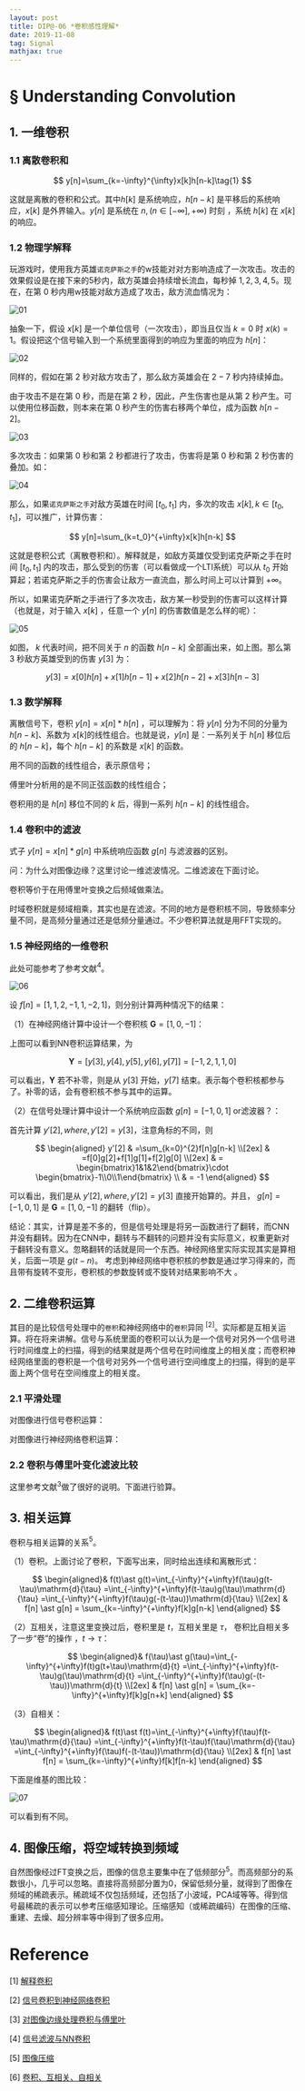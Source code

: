 ```yaml
---
layout: post
title: DIP@-06 *卷积感性理解*
date: 2019-11-08 
tag: Signal
mathjax: true
---
```



#  § Understanding Convolution

## 1. 一维卷积

### 1.1 离散卷积和

$$
y[n]=\sum_{k=-\infty}^{\infty}x[k]h[n-k]\tag{1}
$$

这就是离散的卷积和公式。其中$h[k]$ 是系统响应，$h[n-k]$ 是平移后的系统响应，$x[k]$ 是外界输入。$y[n]$ 是系统在 $n,(n\in[-\infty],+\infty)$ 时刻 ，系统 $h[k]$ 在 $x[k]$ 的响应。

### 1.2 物理学解释

玩游戏时，使用我方英雄`诺克萨斯之手`的w技能对对方影响造成了一次攻击。攻击的效果假设是在接下来的5秒内，敌方英雄会持续增长流血，每秒掉 $1,2,3,4,5$。现在，在第 $0$ 秒内用w技能对敌方造成了攻击，敌方流血情况为：

![01](https://wzwimg-1300620626.cos.ap-chengdu.myqcloud.com/githubimg/clipboard_20191108030423.png)

抽象一下，假设 $x[k]$ 是一个单位信号（一次攻击），即当且仅当 $k=0$ 时 $x(k)=1$。假设把这个信号输入到一个系统里面得到的响应为里面的响应为 $h[n]$：

![02](https://wzwimg-1300620626.cos.ap-chengdu.myqcloud.com/githubimg/clipboard_20191108033820.png)

同样的，假如在第 $2$ 秒对敌方攻击了，那么敌方英雄会在 $2-7$ 秒内持续掉血。

由于攻击不是在第 $0$ 秒，而是在第 $2$ 秒，因此，产生伤害也是从第 $2$ 秒产生。可以使用位移函数，则本来在第 $0$ 秒产生的伤害右移两个单位，成为函数 $h[n-2]$。

![03](https://wzwimg-1300620626.cos.ap-chengdu.myqcloud.com/githubimg/clipboard_20191108034527.png)

多次攻击：如果第 $0$ 秒和第 $2$ 秒都进行了攻击，伤害将是第 $0$ 秒和第 $2$ 秒伤害的叠加。如：

![04](https://wzwimg-1300620626.cos.ap-chengdu.myqcloud.com/githubimg/clipboard_20191108034750.png)

那么，如果`诺克萨斯之手`对敌方英雄在时间 $[t_0,t_1]$ 内，多次的攻击 $x[k],k\in[t_0,t_1]$，可以推广，计算伤害：

$$
y[n]=\sum_{k=t_0}^{+\infty}x[k]h[n-k]
$$

这就是卷积公式（离散卷积和）。解释就是，如敌方英雄仅受到诺克萨斯之手在时间 $[t_0,t_1]$ 内的攻击，那么受到的伤害（可以看做成一个LTI系统）可以从 $t_0$ 开始算起；若诺克萨斯之手的伤害会让敌方一直流血，那么时间上可以计算到 $+\infty$。

所以，如果诺克萨斯之手进行了多次攻击，敌方某一秒受到的伤害可以这样计算（也就是，对于输入 $x[k]$ ，任意一个 $y[n]$ 的伤害数值是怎么样的呢）：

![05](https://wzwimg-1300620626.cos.ap-chengdu.myqcloud.com/githubimg/clipboard_20191108040241.png)

如图， $k$ 代表时间，把不同关于 $n$ 的函数 $h[n-k]$ 全部画出来，如上图。那么第 $3$ 秒敌方英雄受到的伤害 $y[3]$ 为：

$$
y[3]= x[0]h[n]+x[1]h[n-1]+x[2]h[n-2]+x[3]h[n-3]
$$

### 1.3 数学解释

离散信号下，卷积 $y[n]=x[n] \ast h[n]$ ，可以理解为：将 $y[n]$ 分为不同的分量为 $h[n-k]$、系数为 $x[k]$的线性组合。也就是说，$y[n]$ 是：一系列关于 $h[n]$ 移位后的 $h[n-k]$，每个 $h[n-k]$ 的系数是 $x[k]$ 的函数。

用不同的函数的线性组合，表示原信号；

傅里叶分析用的是不同正弦函数的线性组合；

卷积用的是 $h[n]$ 移位不同的 $k$ 后，得到一系列 $h[n-k]$ 的线性组合。

### 1.4 卷积中的滤波

式子 $y[n]=x[n]\ast g[n]$ 中系统响应函数 $g[n]$ 与滤波器的区别。

问：为什么对图像边缘？这里讨论一维滤波情况。二维滤波在下面讨论。

卷积等价于在用傅里叶变换之后频域做乘法。

时域卷积就是频域相乘，其实也是在滤波。不同的地方是卷积核不同，导致频率分量不同，是高频分量通过还是低频分量通过。不少卷积算法就是用FFT实现的。



### 1.5 神经网络的一维卷积

此处可能参考了参考文献$^{4}$。

![06](https://wzwimg-1300620626.cos.ap-chengdu.myqcloud.com/githubimg/clipboard_20191108055050.png)

设 $f[n]=[1,1,2,-1,1,-2,1]$，则分别计算两种情况下的结果：

（1）在神经网络计算中设计一个卷积核 $\boldsymbol{G}=[1,0,-1]$：

上图可以看到NN卷积运算结果，为 

$$
\boldsymbol{Y}=[y[3],y[4],y[5],y[6],y[7]]=[-1,2,1,1,0]
$$

可以看出，$\boldsymbol{Y}$ 若不补零，则是从 $y[3]$ 开始，$y[7]$ 结束。表示每个卷积核都参与了。补零的话，会有卷积核不参与其中的运算。

（2）在信号处理计算中设计一个系统响应函数 $g[n]=[-1,0,1]$ or滤波器？：

首先计算 $y'[2],where,y'[2]=y[3]$，注意角标的不同，则 

$$
\begin{aligned}
y'[2]
& =\sum_{k=0}^{2}f[n]g[n-k] \\[2ex]
& =f[0]g[2]+f[1]g[1]+f[2]g[0] \\[2ex]
& = \begin{bmatrix}1&1&2\end{bmatrix}\cdot
\begin{bmatrix}-1\\0\\1\end{bmatrix} \\
& = -1
\end{aligned}
$$

可以看出，我们是从 $y'[2],where,y'[2]=y[3]$ 直接开始算的。并且， $g[n]=[-1,0,1]$ 是 $\boldsymbol{G}=[1,0,-1]$ 的翻转（flip）。

结论：其实，计算是差不多的，但是信号处理是将另一函数进行了翻转，而CNN并没有翻转。因为在CNN中，翻转与不翻转的问题并没有实际意义，权重更新对于翻转没有意义。忽略翻转的话就是同一个东西。神经网络里实际实现其实是算相关，后面一项是 $g(t-n)$。 考虑到神经网络中卷积核的参数是通过学习得来的，而且带有旋转不变形，卷积核的参数旋转或不旋转对结果影响不大 。

## 2. 二维卷积运算

其目的是比较信号处理中的`卷积`和神经网络中的`卷积`异同 $^{[2]}$。实际都是互相关运算。将在将来讲解。信号与系统里面的卷积可以认为是一个信号对另外一个信号进行时间维度上的扫描，得到的结果就是两个信号在时间维度上的相关度；而卷积神经网络里面的卷积是一个信号对另外一个信号进行空间维度上的扫描，得到的是平面上两个信号在空间维度上的相关度。 

### 2.1 平滑处理

对图像进行信号卷积运算：

对图像进行神经网络卷积运算：



### 2.2 卷积与傅里叶变化滤波比较

这里参考文献$^{3}$做了很好的说明。下面进行验算。



## 3. 相关运算

卷积与相关运算的关系$^{5}$。

（1）卷积。上面讨论了卷积，下面写出来，同时给出连续和离散形式：

$$
\begin{aligned}& f(t)\ast g(t)=\int_{-\infty}^{+\infty}f(\tau)g(t-\tau)\mathrm{d}{\tau}
=\int_{-\infty}^{+\infty}f(t-\tau)g(\tau)\mathrm{d}{\tau}
=\int_{-\infty}^{+\infty}f(\tau)g(-(t-\tau))\mathrm{d}{\tau} \\[2ex]
& f[n] \ast g[n] = \sum_{k=-\infty}^{+\infty}f[k]g[n-k]
\end{aligned}
$$

（2）互相关，注意这里变换过后，卷积里是 $t$，互相关里是 $\tau$， 卷积比自相关多了一步“卷”的操作 ，$t\to\tau$：

$$
\begin{aligned}& f(\tau)\ast g(\tau)=\int_{-\infty}^{+\infty}f(t)g(t+\tau)\mathrm{d}{t}
=\int_{-\infty}^{+\infty}f(t-\tau)g(\tau)\mathrm{d}{t}
=\int_{-\infty}^{+\infty}f(\tau)g(-(t-\tau))\mathrm{d}{t} \\[2ex]
& f[n] \ast g[n] = \sum_{k=-\infty}^{+\infty}f[k]g[n+k]
\end{aligned}
$$

（3）自相关：

$$
\begin{aligned}& f(t)\ast f(t)=\int_{-\infty}^{+\infty}f(\tau)f(t-\tau)\mathrm{d}{\tau}
=\int_{-\infty}^{+\infty}f(t-\tau)f(\tau)\mathrm{d}{\tau}
=\int_{-\infty}^{+\infty}f(\tau)f(-(t-\tau))\mathrm{d}{\tau} \\[2ex]
& f[n] \ast f[n] = \sum_{k=-\infty}^{+\infty}f[k]f[n-k]
\end{aligned}
$$

下面是维基的图比较：

![07](https://wzwimg-1300620626.cos.ap-chengdu.myqcloud.com/githubimg/clipboard_20191108092312.png)

可以看到有不同。


## 4. 图像压缩，将空域转换到频域

自然图像经过FT变换之后，图像的信息主要集中在了低频部分$^{5}$。而高频部分的系数很小，几乎可以忽略。直接将高频部分置为0，保留低频分量，就得到了图像在频域的稀疏表示。稀疏域不仅包括频域，还包括了小波域，PCA域等等。得到信号最稀疏的表示可以参考压缩感知理论。压缩感知（或稀疏编码）在图像的压缩、重建、去燥、超分辨率等中得到了很多应用。

# Reference

[1] [解释卷积]( https://www.zhihu.com/question/22298352/answer/637156871 )

[2] [信号卷积到神经网络卷积]( https://www.zhihu.com/question/22298352 )

[3] [对图像边缘处理卷积与傅里叶]( https://www.zhihu.com/question/300468921 )

[4] [信号滤波与NN卷积]( https://zhuanlan.zhihu.com/p/28478034 )

[5] [图像压缩]( https://www.zhihu.com/question/39689253 )

[6] [卷积、互相关、自相关]( https://zhuanlan.zhihu.com/p/62292503 )

